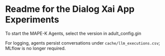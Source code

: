 # Readme for the Dialog Xai App Experiments

To start the MAPE-K Agents, select the version in adult_config.gin

For logging, agents persist conversations under `cache/llm_executions.csv`; MLflow is no longer required.
